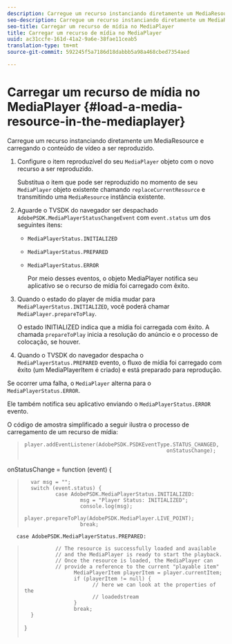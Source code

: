 ```yaml
---
description: Carregue um recurso instanciando diretamente um MediaResource e carregando o conteúdo de vídeo a ser reproduzido.
seo-description: Carregue um recurso instanciando diretamente um MediaResource e carregando o conteúdo de vídeo a ser reproduzido.
seo-title: Carregar um recurso de mídia no MediaPlayer
title: Carregar um recurso de mídia no MediaPlayer
uuid: ac31ccfe-161d-41a2-9a6e-38fae11ceab5
translation-type: tm+mt
source-git-commit: 592245f5a7186d18dabbb5a98a468cbed7354aed

---
```



# Carregar um recurso de mídia no MediaPlayer {#load-a-media-resource-in-the-mediaplayer}

Carregue um recurso instanciando diretamente um MediaResource e carregando o conteúdo de vídeo a ser reproduzido.

1. Configure o item reproduzível do seu `MediaPlayer` objeto com o novo recurso a ser reproduzido.

   Substitua o item que pode ser reproduzido no momento de seu `MediaPlayer` objeto existente chamando `replaceCurrentResource` e transmitindo uma `MediaResource` instância existente.

1. Aguarde o TVSDK do navegador ser despachado `AdobePSDK.MediaPlayerStatusChangeEvent` com `event.status` um dos seguintes itens:

   * `MediaPlayerStatus.INITIALIZED`
   * `MediaPlayerStatus.PREPARED`
   * `MediaPlayerStatus.ERROR`

      Por meio desses eventos, o objeto MediaPlayer notifica seu aplicativo se o recurso de mídia foi carregado com êxito.

1. Quando o estado do player de mídia mudar para `MediaPlayerStatus.INITIALIZED`, você poderá chamar `MediaPlayer.prepareToPlay`.

   O estado INITIALIZED indica que a mídia foi carregada com êxito. A chamada `prepareToPlay` inicia a resolução do anúncio e o processo de colocação, se houver.
1. Quando o TVSDK do navegador despacha o `MediaPlayerStatus.PREPARED` evento, o fluxo de mídia foi carregado com êxito (um MediaPlayerItem é criado) e está preparado para reprodução.

Se ocorrer uma falha, o `MediaPlayer` alterna para o `MediaPlayerStatus.ERROR`.

Ele também notifica seu aplicativo enviando o `MediaPlayerStatus.ERROR` evento.

><!--<a id="example_3774607C6F08473282CF0CB7F3D82373"></a>-->


O código de amostra simplificado a seguir ilustra o processo de carregamento de um recurso de mídia:

>```js>
>player.addEventListener(AdobePSDK.PSDKEventType.STATUS_CHANGED,  
>                                               onStatusChange); 
> 
>
onStatusChange = function (event) { 
>       var msg = ""; 
>       switch (event.status) { 
>               case AdobePSDK.MediaPlayerStatus.INITIALIZED: 
>                       msg = "Player Status: INITIALIZED"; 
>                       console.log(msg); 
>                       player.prepareToPlay(AdobePSDK.MediaPlayer.LIVE_POINT); 
>                       break; 
> 
>        
       case AdobePSDK.MediaPlayerStatus.PREPARED: 
>               // The resource is successfully loaded and available 
>               // and the MediaPlayer is ready to start the playback. 
>               // Once the resource is loaded, the MediaPlayer can 
>               // provide a reference to the current "playable item" 
>                     MediaPlayerItem playerItem = player.currentItem; 
>                     if (playerItem != null) {  
>                           // here we can look at the properties of the  
>                           // loadedstream 
>                     } 
>                     break; 
>       } 
>}
>```>


